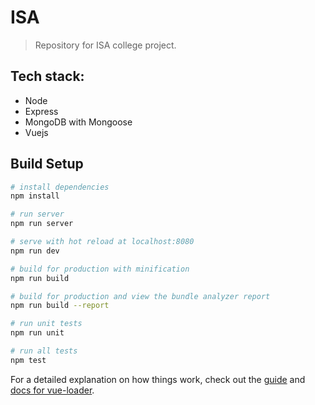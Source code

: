 # ISA
> Repository for ISA college project.

## Tech stack:
* Node
* Express
* MongoDB with Mongoose
* Vuejs

## Build Setup

``` bash
# install dependencies
npm install

# run server
npm run server

# serve with hot reload at localhost:8080
npm run dev

# build for production with minification
npm run build

# build for production and view the bundle analyzer report
npm run build --report

# run unit tests
npm run unit

# run all tests
npm test
```

For a detailed explanation on how things work, check out the [guide](http://vuejs-templates.github.io/webpack/) and [docs for vue-loader](http://vuejs.github.io/vue-loader).
